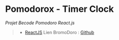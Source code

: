 # Pomodorox - Timer Clock

_Projet Becode Pomodoro React.js_

> - [ReactJS](https://reactjs.org/)
>   Lien BromoDoro : [Github](https://krauseandy.github.io/Bromodoro_Berserk/)
